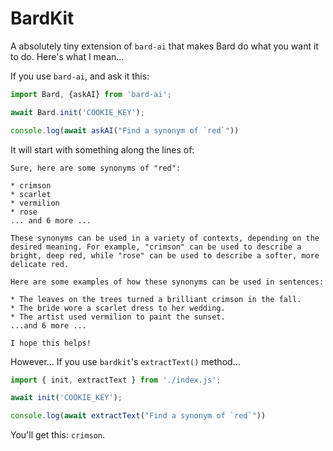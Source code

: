 # BardKit
A absolutely tiny extension of `bard-ai` that makes Bard do what you want it to do.
Here's what I mean...

If you use `bard-ai`, and ask it this:

```javascript
import Bard, {askAI} from 'bard-ai';

await Bard.init('COOKIE_KEY');

console.log(await askAI("Find a synonym of `red`"))
```

It will start with something along the lines of:
```
Sure, here are some synonyms of "red":

* crimson
* scarlet
* vermilion
* rose
... and 6 more ...

These synonyms can be used in a variety of contexts, depending on the desired meaning. For example, "crimson" can be used to describe a bright, deep red, while "rose" can be used to describe a softer, more delicate red.

Here are some examples of how these synonyms can be used in sentences:

* The leaves on the trees turned a brilliant crimson in the fall.
* The bride wore a scarlet dress to her wedding.
* The artist used vermilion to paint the sunset.
...and 6 more ...

I hope this helps!
```

However...
If you use `bardkit`'s `extractText()` method...
```javascript
import { init, extractText } from './index.js';

await init('COOKIE_KEY');

console.log(await extractText("Find a synonym of `red`"))
```

You'll get this: `crimson`.

